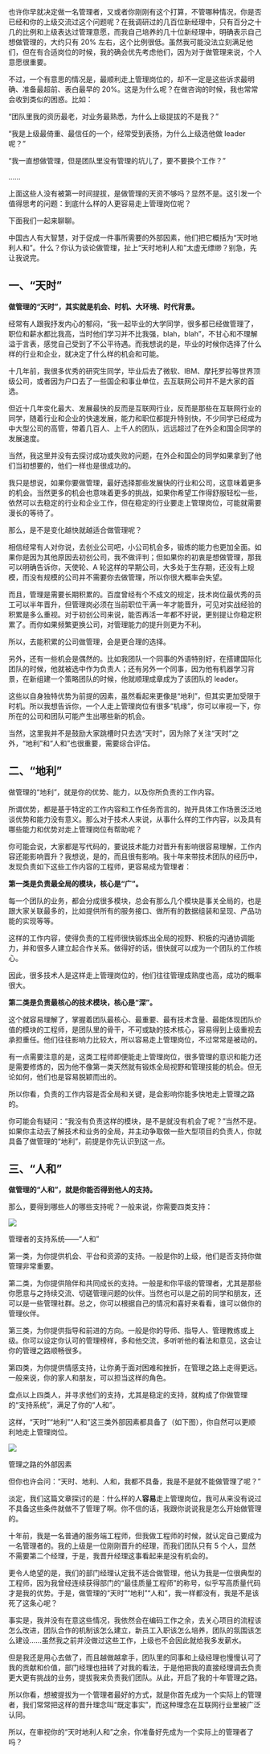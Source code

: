 也许你早就决定做一名管理者，又或者你刚刚有这个打算，不管哪种情况，你是否已经和你的上级交流过这个问题呢？在我调研过的几百位新经理中，只有百分之十几的比例和上级表达过管理意愿，而我自己培养的几十位新经理中，明确表示自己想做管理的，大约只有 20% 左右，这个比例很低。虽然我可能没法立刻满足他们，但在有合适岗位的时候，我的确会优先考虑他们，因为对于做管理来说，个人意愿很重要。

不过，一个有意思的情况是，最顺利走上管理岗位的，却不一定是这些诉求最明确、准备最超前、表白最早的 20%。这是为什么呢？在做咨询的时候，我也常常会收到类似的困惑。比如：

“团队里我的资历最老，对业务最熟悉，为什么上级提拔的不是我？”

“我是上级最倚重、最信任的一个，经常受到表扬，为什么上级选他做 leader 呢？”

“我一直想做管理，但是团队里没有管理的坑儿了，要不要换个工作？”

……

上面这些人没有被第一时间提拔，是做管理的天资不够吗？显然不是。这引发一个值得思考的问题：到底什么样的人更容易走上管理岗位呢？

下面我们一起来聊聊。

中国古人有大智慧，对于促成一件事所需要的外部因素，他们把它概括为“天时地利人和”。什么？你认为谈论做管理，扯上“天时地利人和”太虚无缥缈？别急，先让我说完。

## 一、“天时”

**做管理的“天时”，其实就是机会、时机、大环境、时代背景。**

经常有人跟我抒发内心的郁闷，“我一起毕业的大学同学，很多都已经做管理了，职位和薪水都比我高，当时他们学习并不比我强，blah，blah”，不甘心和不理解溢于言表，感觉自己受到了不公平待遇。而我想说的是，毕业的时候你选择了什么样的行业和企业，就决定了什么样的机会和可能。

十几年前，我很多优秀的研究生同学，毕业后去了微软、IBM、摩托罗拉等世界顶级公司，或者因为户口去了一些国企和事业单位，去互联网公司并不是大家的首选。

但近十几年变化最大、发展最快的反而是互联网行业，反而是那些在互联网行业的同学，随着行业和企业的快速发展，能力和职位都提升特别快，不少同学已经成为中大型公司的高管，带着几百人、上千人的团队，远远超过了在外企和国企同学的发展速度。

当然，我这里并没有去探讨成功或失败的问题，在外企和国企的同学如果拿到了他们当初想要的，他们一样也是很成功的。

我只是想说，如果你要做管理，最好选择那些发展快的行业和公司，这意味着更多的机会。当然更多的机会也意味着更多的挑战，如果你希望工作得舒服轻松一些，依然可以去稳定的行业和企业工作，但在稳定的行业要走上管理岗位，可能就需要漫长的等待了。

那么，是不是变化越快就越适合做管理呢？

相信经常有人对你说，去创业公司吧，小公司机会多，锻炼的能力也更加全面。如果你是因为其他原因去初创公司，我不做评判；但如果你的初衷是想做管理，那我可以明确告诉你，天使轮、A 轮这样的早期公司，大多处于生存期，还没有上规模，而没有规模的公司并不需要你去做管理，所以你很大概率会失望。

而且，管理是需要长期积累的。百度曾经有个不成文的规定，技术岗位最优秀的员工可以半年晋升，但管理岗必须在当前职位干满一年才能晋升，可见对实战经验的积累是多么重视。对于初创公司来说，能否再活一年都不好说，更别提让你稳定积累了。而你如果频繁更换公司，对管理能力的提升则更为不利。

所以，去能积累的公司做管理，会是更合理的选择。

另外，还有一些机会是偶然的。比如我团队一个同事的外语特别好，在搭建国际化团队的时候，他就被选中作为负责人；还有另外一个同事，因为他有机器学习背景，在新组建一个策略团队的时候，他就顺理成章成为了该团队的 leader。

这些以自身独特优势为前提的因素，虽然看起来更像是“地利”，但其实更加受限于时机。所以我想告诉你，一个人走上管理岗位有很多“机缘”，你可以审视一下，你所在的公司和团队可能产生出哪些新的机会。

当然，这里我并不是鼓励大家跳槽时只去选“天时”，因为除了关注“天时”之外，“地利”和“人和”也很重要，需要综合评估。

## 二、“地利”

做管理的“地利”，就是你的优势、能力，以及你所负责的工作内容。

所谓优势，都是基于特定的工作内容和工作任务而言的，抛开具体工作场景泛泛地谈优势和能力没有意义。那么对于技术人来说，从事什么样的工作内容，以及具有哪些能力和优势对走上管理岗位有帮助呢？

你可能会说，大家都是写代码的，要说技术能力对晋升有影响很容易理解，工作内容还能影响晋升？我想说，是的，而且很有影响。我十年来带技术团队的经历中，发现负责如下这些工作内容的工程师，更容易成为管理者：

**第一类是负责最全局的模块，核心是“广”。**

每一个团队的业务，都会分成很多模块，总会有那么几个模块是事关全局的，也是跟大家关联最多的，比如提供所有的服务接口、做所有的数据组装和呈现、产品功能的实现等等。

这样的工作内容，使得负责的工程师很快锻炼出全局的视野、积极的沟通协调能力，并和很多人建立起合作关系。做得好的话，很快就可以成为一个团队的工作核心。

因此，很多技术人是这样走上管理岗位的，他们往往管理成熟度也高，成功的概率很大。

**第二类是负责最核心的技术模块，核心是“深”。**

这个就容易理解了，掌握着团队最核心、最重要、最有技术含量、最能体现团队价值的模块的工程师，是团队里的骨干，不可或缺的技术核心，容易得到上级重视去承担重任。他们往往影响力比较大，所以容易走上管理岗位，不过常常是被动的。

有一点需要注意的是，这类工程师即便能走上管理岗位，很多管理的意识和能力还是需要修炼的，因为他不像第一类天然就有锻炼全局视野和管理技能的机会。但无论如何，他们也是容易脱颖而出的。

所以你看，负责的工作内容是否全局和关键，是会影响你能多快地走上管理之路的。

你可能会有疑问：“我没有负责这样的模块，是不是就没有机会了呢？”当然不是。如果你主动去了解技术和业务的全局，并主动争取做一些大型项目的负责人，你就具备了做管理的“地利”，前提是你先认识到这一点。

## 三、“人和”

**做管理的“人和”，就是你能否得到他人的支持。**

那么，要得到哪些人的哪些支持呢？一般来说，你需要四类支持：

![](assets\03_01.png)

管理者的支持系统——“人和”

第一类，为你提供机会、平台和资源的支持。一般是你的上级，他们是否支持你做管理非常重要。

第二类，为你提供陪伴和共同成长的支持。一般是和你平级的管理者，尤其是那些你愿意与之持续交流、切磋管理问题的伙伴。当然也可以是之前的同学和朋友，还可以是一些管理社群。总之，你可以根据自己的情况和喜好来看看，谁可以做你的管理伙伴。

第三类，为你提供指导和前进的方向。一般是你的导师、指导人、管理教练或上级。你可以设定你认可的管理榜样，多和他交流，多听听他的看法和意见，这会让你的管理之路顺畅很多。

第四类，为你提供情感支持，让你勇于面对困难和挫折，在管理之路上走得更远。一般来说，你的家人和朋友，可以担当这样的角色。

盘点以上四类人，并寻求他们的支持，尤其是稳定的支持，就构成了你做管理的“支持系统”，满足了你的“人和”。

这样，“天时”“地利”“人和”这三类外部因素都具备了（如下图），你自然可以更顺利地走上管理岗位。

![](assets\03_02.png)

管理之路的外部因素

但你也许会问：“天时、地利、人和，我都不具备，我是不是就不能做管理了呢？”

淡定，我们这篇文章探讨的是：什么样的人**容易**走上管理岗位，我可从来没有说过不具备这些条件就做不了管理了啊。你不信的话，我跟你说说我是怎么开始做管理的。

十年前，我是一名普通的服务端工程师，但我做工程师的时候，就认定自己要成为一名管理者的。我的上级是一位刚刚晋升的经理，而我们团队只有 5 个人，显然不需要第二个经理，于是，我晋升经理这事看起来是没有机会的。

更令人绝望的是，我们的部门经理认定我不适合做管理，他认为我是一位很典型的工程师，因为我曾经连续获得部门的“最佳质量工程师”的称号，似乎写高质量代码才是我的优势。于是，做管理的“天时”“地利”“人和”，我一样都没有，我是不是该死了这条心呢？

事实是，我并没有在意这些情况，我依然会在编码工作之余，去关心项目的流程该怎么改进，团队合作的机制该怎么建立，新员工入职该怎么培养，团队的氛围该怎么建设……虽然我之前并没做过这些工作，上级也不会因此就给我多发薪水。

但是我还是用心去做了，而且越做越拿手，团队里的同事和上级经理也慢慢认可了我的贡献和价值，部门经理也扭转了对我的看法，于是他把我的直接经理调去负责更大更有挑战的业务，提拔我来负责我们团队。从此，开启了我的十年管理之路。

所以你看，想被提拔为一个管理者最好的方式，就是你首先成为一个实际上的管理者，我们常常把这样的晋升理念叫“既定事实”，而这种理念在互联网行业里被广泛认同。

所以，在审视你的“天时地利人和”之余，你准备好先成为一个实际上的管理者了吗？
